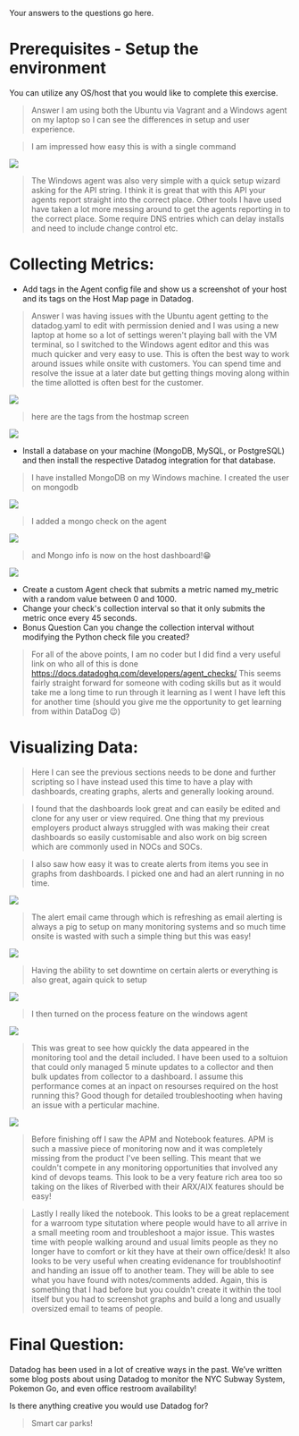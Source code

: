Your answers to the questions go here.
# Prerequisites - Setup the environment
You can utilize any OS/host that you would like to complete this exercise. 
>Answer I am using both the Ubuntu via Vagrant and a Windows agent on my laptop so I can see the differences in setup and user experience.

>I am impressed how easy this is with a single command 

<img src="https://github.com/Rusk-Hill/Datadogscreenshots/blob/master/UbuntuAgentInstall.JPG" > 
  
>The Windows agent was also very simple with a quick setup wizard asking for the API string. I think it is great that with this API your agents report straight into the correct place. Other tools I have used have taken a lot more messing around to get the agents reporting in to the correct place. Some require DNS entries which can delay installs and need to include change control etc.

# Collecting Metrics:
* Add tags in the Agent config file and show us a screenshot of your host and its tags on the Host Map page in Datadog.
>Answer I was having issues with the Ubuntu agent getting to the datadog.yaml to edit with permission denied and I was using a new laptop at home so a lot of settings weren't playing ball with the VM terminal, so I switched to the Windows agent editor and this was much quicker and very easy to use. This is often the best way to work around issues while onsite with customers. You can spend time and resolve the issue at a later date but getting things moving along within the time allotted is often best for the customer. 

<img src="https://github.com/Rusk-Hill/Datadogscreenshots/blob/master/setting%20tagwingui.JPG" />

>here are the tags from the hostmap screen

<img src="https://github.com/Rusk-Hill/Datadogscreenshots/blob/master/HostmapTags.JPG" >

* Install a database on your machine (MongoDB, MySQL, or PostgreSQL) and then install the respective Datadog integration for that database.

>I have installed MongoDB on my Windows machine. I created the user on mongodb
<img src="https://github.com/Rusk-Hill/Datadogscreenshots/blob/master/mongocreatuser.JPG" >

>I added a mongo check on the agent
<img src="https://github.com/Rusk-Hill/Datadogscreenshots/blob/master/agentmongocheck.JPG" >

>and Mongo info is now on the host dashboard!😁
<img src="https://github.com/Rusk-Hill/Datadogscreenshots/blob/master/mongodashboard.JPG" >

* Create a custom Agent check that submits a metric named my_metric with a random value between 0 and 1000.
* Change your check's collection interval so that it only submits the metric once every 45 seconds.
* Bonus Question Can you change the collection interval without modifying the Python check file you created?
>For all of the above points, I am no coder but I did find a very useful link on who all of this is done
https://docs.datadoghq.com/developers/agent_checks/
>This seems fairly straight forward for someone with coding skills but as it would take me a long time to run through it learning as I went I have left this for another time (should you give me the opportunity to get learning from within DataDog 😉)

# Visualizing Data:

>Here I can see the previous sections needs to be done and further scripting so I have instead used this time to have a play with dashboards, creating graphs, alerts and generally looking around.

>I found that the dashboards look great and can easily be edited and clone for any user or view required. One thing that my previous employers product always struggled with was making their creat dashboards so easily customisable and also work on big screen which are commonly used in NOCs and SOCs.

>I also saw how easy it was to create alerts from items you see in graphs from dashboards. I picked one and had an alert running in no time.

<img src="https://github.com/Rusk-Hill/Datadogscreenshots/blob/master/alertsetup.JPG" >

>The alert email came through which is refreshing as email alerting is always a pig to setup on many monitoring systems and so much time onsite is wasted with such a simple thing but this was easy!

<img src="https://github.com/Rusk-Hill/Datadogscreenshots/blob/master/alertemail.JPG" >

>Having the ability to set downtime on certain alerts or everything is also great, again quick to setup

<img src="https://github.com/Rusk-Hill/Datadogscreenshots/blob/master/downtime.JPG" >

>I then turned on the process feature on the windows agent

<img src="https://github.com/Rusk-Hill/Datadogscreenshots/blob/master/processconfig.JPG" >

>This was great to see how quickly the data appeared in the monitoring tool and the detail included. I have been used to a soltuion that could only managed 5 minute updates to a collector and then bulk updates from collector to a dashboard. I assume this performance comes at an inpact on resourses required on the host running this? Good though for detailed troubleshooting when having an issue with a perticular machine.

<img src="https://github.com/Rusk-Hill/Datadogscreenshots/blob/master/processdash.JPG" >

>Before finishing off I saw the APM and Notebook features. APM is such a massive piece of monitoring now and it was completely missing from the product I've been selling. This meant that we couldn't compete in any monitoring opportunities that involved any kind of devops teams. This look to be a very feature rich area too so taking on the likes of Riverbed with their ARX/AIX features should be easy!

>Lastly I really liked the notebook. This looks to be a great replacement for a warroom type situtation where people would have to all arrive in a small meeting room and troubleshoot a major issue. This wastes time with people walking around and usual limits people as they no longer have to comfort or kit they have at their own office/desk! It also looks to be very useful when creating evidenance for troublshootinf and handing an issue off to another team. They will be able to see what you have found with notes/comments added. Again, this is something that I had before but you couldn't create it within the tool itself but you had to screenshot graphs and build a long and usually oversized email to teams of people.


# Final Question:
Datadog has been used in a lot of creative ways in the past. We’ve written some blog posts about using Datadog to monitor the NYC Subway System, Pokemon Go, and even office restroom availability!

Is there anything creative you would use Datadog for?

>Smart car parks!
